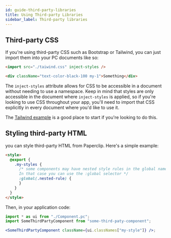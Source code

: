 ```yaml
---
id: guide-third-party-libraries
title: Using Third-party Libraries
sidebar_label: Third-party libraries
---
```


## Third-party CSS

If you're using third-party CSS such as Bootstrap or Tailwind, you can just import them into your PC documents like so:

```html
<import src="./taiwind.css" inject-styles />

<div className="text-color-black-100 my-1">Something</div>
```

The `inject-styles` attribute allows for CSS to be accessible in a document without needing to use a namespace. Keep in mind that styles are only accessible in the document where `inject-styles` is applied, so if you're looking to use CSS throughout your app, you'll need to import that CSS explicitly in every document where you'd like to use it.

The [Tailwind example](https://github.com/paperclipui/paperclip/tree/master/examples/tailwind) is a good place to start if you're looking to do this.

## Styling third-party HTML

you can style third-party HTML from Paperclip. Here's a simple example:

```html
<style>
  @export {
    .my-styles {
      /* some components may have nested style rules in the global namespace. 
      In that case you can use the :global selector */
      :global(.nested-rule) {
      }
    }
  }
</style>
```

Then, in your application code:

```jsx
import * as ui from "./Component.pc";
import SomeThirdPartyComponent from "some-third-paty-component";

<SomeThirdPartyComponent className={ui.classNames["my-style"]} />;
```

